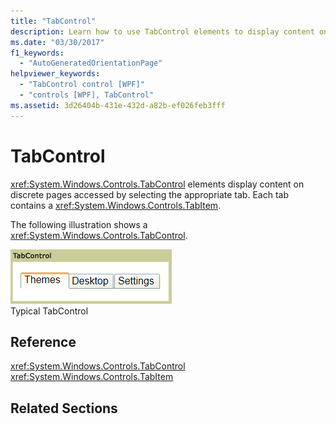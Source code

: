 ```yaml
---
title: "TabControl"
description: Learn how to use TabControl elements to display content on distinct pages accessed by selecting the appropriate tab.
ms.date: "03/30/2017"
f1_keywords: 
  - "AutoGeneratedOrientationPage"
helpviewer_keywords: 
  - "TabControl control [WPF]"
  - "controls [WPF], TabControl"
ms.assetid: 3d26404b-431e-432d-a82b-ef026feb3fff
---
```

# TabControl

<xref:System.Windows.Controls.TabControl> elements display content on discrete pages accessed by selecting the appropriate tab. Each tab contains a <xref:System.Windows.Controls.TabItem>.  
  
 The following illustration shows a <xref:System.Windows.Controls.TabControl>.  
  
 ![Tab control](./media/ss-ctl-tabcontrol.gif "SS_CTL_tabcontrol")  
Typical TabControl  
  
## Reference  

 <xref:System.Windows.Controls.TabControl>  
  <xref:System.Windows.Controls.TabItem>  
  
## Related Sections
